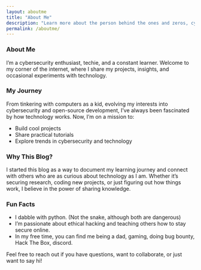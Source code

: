```yaml
---
layout: aboutme
title: "About Me"
description: "Learn more about the person behind the ones and zeros, cybersecurity enthusiast, techie, and constant learner."
permalink: /aboutme/
---  
```



### About Me

I’m a cybersecurity enthusiast, techie, and a constant learner. Welcome to my corner of the internet, where I share my projects, insights, and occasional experiments with technology.  


### My Journey

From tinkering with computers as a kid, evolving my interests into cybersecurity and open-source development, I’ve always been fascinated by how technology works. Now, I’m on a mission to:
- Build cool projects
- Share practical tutorials
- Explore trends in cybersecurity and technology

### Why This Blog?  

I started this blog as a way to document my learning journey and connect with others who are as curious about technology as I am. Whether it’s securing research, coding new projects, or just figuring out how things work, I believe in the power of sharing knowledge.

### Fun Facts  

- I dabble with python. (Not the snake, although both are dangerous)
- I’m passionate about ethical hacking and teaching others how to stay secure online.
- In my free time, you can find me being a dad, gaming, doing bug bounty, Hack The Box, discord.

Feel free to reach out if you have questions, want to collaborate, or just want to say hi!